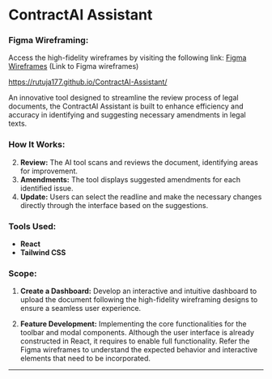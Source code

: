# ContractAI Assistant

### Figma Wireframing:
Access the high-fidelity wireframes by visiting the following link: [Figma Wireframes](https://www.figma.com/file/mgh5xlCHpK6Axz3DKpDq0Q/Radiant_AI_tool?type=design&node-id=0%3A1&mode=design&t=peKTIQEzN51Bujid-1) (Link to Figma wireframes)

https://rutuja177.github.io/ContractAI-Assistant/

An innovative tool designed to streamline the review process of legal documents, the ContractAI Assistant is built to enhance efficiency and accuracy in identifying and suggesting necessary amendments in legal texts.


### How It Works:

2. **Review:** The AI tool scans and reviews the document, identifying areas for improvement.
3. **Amendments:** The tool displays suggested amendments for each identified issue.
4. **Update:** Users can select the readline and make the necessary changes directly through the interface based on the suggestions.


### Tools Used:

- **React**
- **Tailwind CSS**

### Scope:

1. **Create a Dashboard:** Develop an interactive and intuitive dashboard to upload the document following the high-fidelity wireframing designs to ensure a seamless user experience.


2. **Feature Development:** Implementing the core functionalities for the toolbar and modal components. Although the user interface is already constructed in React, it requires to enable full functionality. Refer the Figma wireframes to understand the expected behavior and interactive elements that need to be incorporated.

---
